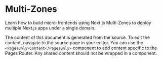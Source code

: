 # Multi-Zones

Learn how to build micro-frontends using Next.js Multi-Zones to deploy multiple Next.js apps under a single domain. 

The content of this document is generated from the source. To edit the content, navigate to the source page in your editor. You can use the `<PagesOnly>Content</PagesOnly>` component to add content specific to the Pages Router. Any shared content should not be wrapped in a component.